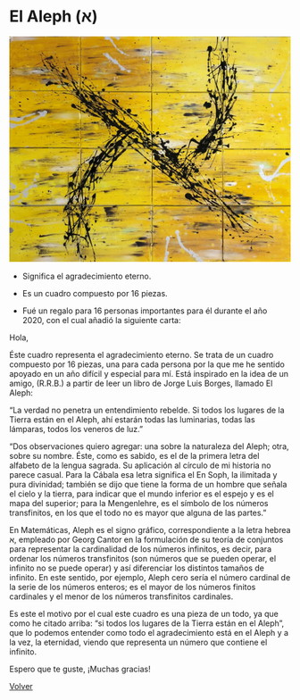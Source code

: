 # El Aleph (א)

![Aleph](./img/05/Aleph.jpg)

- Significa el agradecimiento eterno. 

- Es un cuadro compuesto por 16 piezas.

- Fué un regalo para 16 personas importantes para él durante el año 2020, con el cual añadió la siguiente carta:

Hola,


Éste cuadro representa el agradecimiento eterno. Se trata de un cuadro compuesto por 16 piezas, una para cada persona por la que me he sentido apoyado en un año difícil y especial para mí. Está inspirado en la idea de un amigo, (R.R.B.) a partir de leer un libro de Jorge Luis Borges, llamado El Aleph:

“La verdad no penetra un entendimiento rebelde. Si todos los lugares de la Tierra están en el Aleph, ahí estarán todas las luminarias, todas las lámparas, todos los veneros de luz.”

“Dos observaciones quiero agregar: una sobre la naturaleza del Aleph; otra, sobre su nombre. Éste, como es sabido, es el de la primera letra del alfabeto de la lengua sagrada. Su aplicación al círculo de mi historia no parece casual. Para la Cábala esa letra significa el En Soph, la ilimitada y pura divinidad; también se dijo que tiene la forma de un hombre que señala el cielo y la tierra, para indicar que el mundo inferior es el espejo y es el mapa del superior; para la Mengenlehre, es el símbolo de los números transfinitos, en los que el todo no es mayor que alguna de las partes.”


En Matemáticas, Aleph es el signo gráfico, correspondiente a la letra hebrea א, empleado por Georg Cantor en la formulación de su teoría de conjuntos para representar la cardinalidad de los números infinitos, es decir, para ordenar los números transfinitos (son números que se pueden operar, el infinito no se puede operar) y así diferenciar los distintos tamaños de infinito. En este sentido, por ejemplo, Aleph cero sería el número cardinal de la serie de los números enteros; es el mayor de los números finitos cardinales y el menor de los números transfinitos cardinales.


Es este el motivo por el cual este cuadro es una pieza de un todo, ya que como he citado arriba: “si todos los lugares de la Tierra están en el Aleph”, que lo podemos entender como todo el agradecimiento está en el Aleph y a la vez, la eternidad, viendo que representa un número que contiene el infinito.


Espero que te guste,
¡Muchas gracias!

[Volver](https://victorrodrigueznavarro.github.io/)

